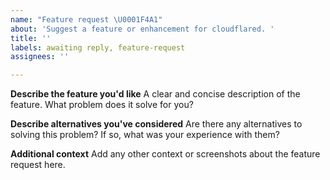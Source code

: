 ```yaml
---
name: "Feature request \U0001F4A1"
about: 'Suggest a feature or enhancement for cloudflared. '
title: ''
labels: awaiting reply, feature-request
assignees: ''

---
```


**Describe the feature you'd like**
A clear and concise description of the feature. What problem does it solve for you?

**Describe alternatives you've considered**
Are there any alternatives to solving this problem? If so, what was your experience with them?

**Additional context**
Add any other context or screenshots about the feature request here.
